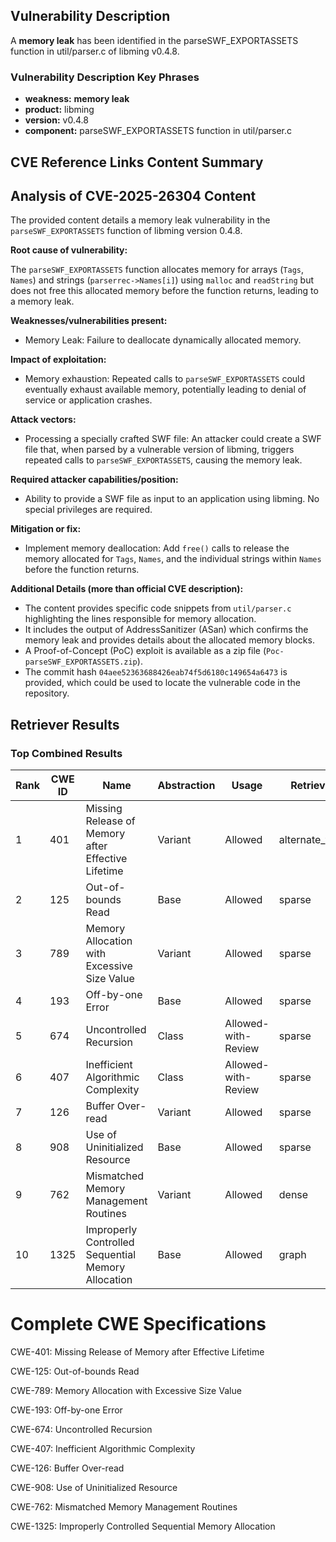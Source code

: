 ## Vulnerability Description
A **memory leak** has been identified in the parseSWF_EXPORTASSETS function in util/parser.c of libming v0.4.8.

### Vulnerability Description Key Phrases
- **weakness:** **memory leak**
- **product:** libming
- **version:** v0.4.8
- **component:** parseSWF_EXPORTASSETS function in util/parser.c

## CVE Reference Links Content Summary
## Analysis of CVE-2025-26304 Content

The provided content details a memory leak vulnerability in the `parseSWF_EXPORTASSETS` function of libming version 0.4.8.

**Root cause of vulnerability:**

The `parseSWF_EXPORTASSETS` function allocates memory for arrays (`Tags`, `Names`) and strings (`parserrec->Names[i]`) using `malloc` and `readString` but does not free this allocated memory before the function returns, leading to a memory leak.

**Weaknesses/vulnerabilities present:**

*   Memory Leak: Failure to deallocate dynamically allocated memory.

**Impact of exploitation:**

*   Memory exhaustion: Repeated calls to `parseSWF_EXPORTASSETS` could eventually exhaust available memory, potentially leading to denial of service or application crashes.

**Attack vectors:**

*   Processing a specially crafted SWF file: An attacker could create a SWF file that, when parsed by a vulnerable version of libming, triggers repeated calls to `parseSWF_EXPORTASSETS`, causing the memory leak.

**Required attacker capabilities/position:**

*   Ability to provide a SWF file as input to an application using libming. No special privileges are required.

**Mitigation or fix:**

*   Implement memory deallocation: Add `free()` calls to release the memory allocated for `Tags`, `Names`, and the individual strings within `Names` before the function returns.

**Additional Details (more than official CVE description):**

*   The content provides specific code snippets from `util/parser.c` highlighting the lines responsible for memory allocation.
*   It includes the output of AddressSanitizer (ASan) which confirms the memory leak and provides details about the allocated memory blocks.
*   A Proof-of-Concept (PoC) exploit is available as a zip file (`Poc-parseSWF_EXPORTASSETS.zip`).
*   The commit hash `04aee52363688426eab74f5d6180c149654a6473` is provided, which could be used to locate the vulnerable code in the repository.

## Retriever Results

### Top Combined Results

| Rank | CWE ID | Name | Abstraction | Usage  | Retrievers | Individual Scores |
|------|--------|------|-------------|-------|------------|-------------------|
| 1 | 401 | Missing Release of Memory after Effective Lifetime | Variant | Allowed | alternate_terms | 1.000 |
| 2 | 125 | Out-of-bounds Read | Base | Allowed | sparse | 0.127 |
| 3 | 789 | Memory Allocation with Excessive Size Value | Variant | Allowed | sparse | 0.124 |
| 4 | 193 | Off-by-one Error | Base | Allowed | sparse | 0.119 |
| 5 | 674 | Uncontrolled Recursion | Class | Allowed-with-Review | sparse | 0.116 |
| 6 | 407 | Inefficient Algorithmic Complexity | Class | Allowed-with-Review | sparse | 0.115 |
| 7 | 126 | Buffer Over-read | Variant | Allowed | sparse | 0.111 |
| 8 | 908 | Use of Uninitialized Resource | Base | Allowed | sparse | 0.110 |
| 9 | 762 | Mismatched Memory Management Routines | Variant | Allowed | dense | 0.443 |
| 10 | 1325 | Improperly Controlled Sequential Memory Allocation | Base | Allowed | graph | 0.003 |



# Complete CWE Specifications

CWE-401: Missing Release of Memory after Effective Lifetime

CWE-125: Out-of-bounds Read

CWE-789: Memory Allocation with Excessive Size Value

CWE-193: Off-by-one Error

CWE-674: Uncontrolled Recursion

CWE-407: Inefficient Algorithmic Complexity

CWE-126: Buffer Over-read

CWE-908: Use of Uninitialized Resource

CWE-762: Mismatched Memory Management Routines

CWE-1325: Improperly Controlled Sequential Memory Allocation